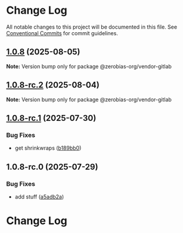 # Change Log

All notable changes to this project will be documented in this file.
See [Conventional Commits](https://conventionalcommits.org) for commit guidelines.

## [1.0.8](https://github.com/zerobias-org/vendor/compare/@zerobias-org/vendor-gitlab@1.0.8-rc.2...@zerobias-org/vendor-gitlab@1.0.8) (2025-08-05)

**Note:** Version bump only for package @zerobias-org/vendor-gitlab





## [1.0.8-rc.2](https://github.com/zerobias-org/vendor/compare/@zerobias-org/vendor-gitlab@1.0.8-rc.1...@zerobias-org/vendor-gitlab@1.0.8-rc.2) (2025-08-04)

**Note:** Version bump only for package @zerobias-org/vendor-gitlab





## [1.0.8-rc.1](https://github.com/zerobias-org/vendor/compare/@zerobias-org/vendor-gitlab@1.0.8-rc.0...@zerobias-org/vendor-gitlab@1.0.8-rc.1) (2025-07-30)


### Bug Fixes

* get shrinkwraps ([b189bb0](https://github.com/zerobias-org/vendor/commit/b189bb0cf53ad66427530ccc0eab7824527942d3))





## 1.0.8-rc.0 (2025-07-29)


### Bug Fixes

* add stuff ([a5adb2a](https://github.com/zerobias-org/vendor/commit/a5adb2aecd0670c42e9077affecb6a047bf30fc6))





# Change Log
